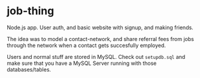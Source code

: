 # job-thing

Node.js app. User auth, and basic website with signup, and making friends.

The idea was to model a contact-network, and share referral fees from jobs through the network when a contact gets succesfully employed.

Users and normal stuff are stored in MySQL. Check out `setupdb.sql` and make sure that you have a MySQL Server running with those databases/tables.

